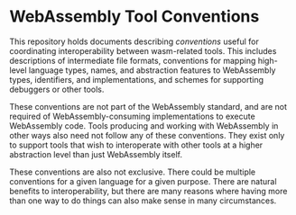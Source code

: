 WebAssembly Tool Conventions
============================

This repository holds documents describing *conventions* useful for coordinating
interoperability between wasm-related tools. This includes descriptions of
intermediate file formats, conventions for mapping high-level language types,
names, and abstraction features to WebAssembly types, identifiers, and
implementations, and schemes for supporting debuggers or other tools.

These conventions are not part of the WebAssembly standard, and are not required
of WebAssembly-consuming implementations to execute WebAssembly code. Tools
producing and working with WebAssembly in other ways also need not follow any of
these conventions. They exist only to support tools that wish to interoperate
with other tools at a higher abstraction level than just WebAssembly itself.

These conventions are also not exclusive. There could be multiple conventions
for a given language for a given purpose. There are natural benefits to
interoperability, but there are many reasons where having more than one way to
do things can also make sense in many circumstances.
